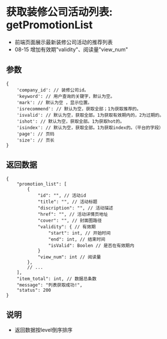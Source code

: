 # 获取装修公司活动列表: getPromotionList

- 前端页面展示最新装修公司活动的推荐列表
- 08-15 增加有效期"validity"、阅读量"view_num"

## 参数

    {
        'company_id': // 装修公司id。
        'keyword': // 用户查询的关键字，默认为空。
        'mark': // 默认为空 ，显示位置。
        'isrecommend': // 默认为空，获取全部；1为获取推荐的。
        'isvalid': // 默认为空，获取全部。1为获取有效期内的，2为过期的。
        'ishot': // 默认为空，获取全部。1为获取hot的。
        'isindex': // 默认为空，获取全部。1为获取index的。（平台的字段）
        'page': // 页码
        'size': // 页长
    }

## 返回数据

    {
        "promotion_list": [
            {
                "id": "", // 活动id
                "title": "", // 活动标题
                "discription": "", // 活动描述
                "href": "", // 活动详情页地址
                "cover": "", // 封面图路径
                "validity": { // 有效期
                    "start": int, // 开始时间
                    "end": int, // 结束时间
                    "isValid": Boolen // 是否在有效期内
                }
                "view_num": int // 阅读量
            },
            // ...
        ],
        "item_total": int, // 数据总条数
        "message": "列表获取成功!",
        "status": 200
    }

## 说明

- 返回数据按level倒序排序